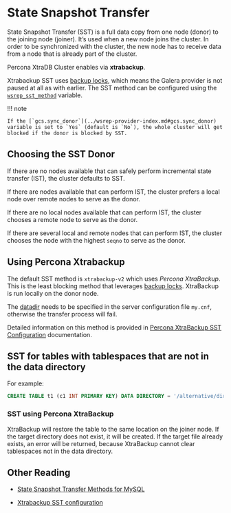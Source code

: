 # State Snapshot Transfer

State Snapshot Transfer (SST) is a full data copy from one node (donor)
to the joining node (joiner).
It’s used when a new node joins the cluster.
In order to be synchronized with the cluster,
the new node has to receive data from a node
that is already part of the cluster.

Percona XtraDB Cluster enables  via **xtrabackup**.

Xtrabackup SST uses [backup locks](https://www.percona.com/doc/percona-server/8.0/management/backup_locks.html), which means the Galera provider is not paused at all as with  earlier.
The SST method can be configured using the [`wsrep_sst_method`](../wsrep-system-index.md#wsrep_sst_method) variable.

!!! note 

    If the [`gcs.sync_donor`](../wsrep-provider-index.md#gcs.sync_donor) variable is set to `Yes` (default is `No`), the whole cluster will get blocked if the donor is blocked by SST.

## Choosing the SST Donor

If there are no nodes available
that can safely perform incremental state transfer (IST),
the cluster defaults to SST.

If there are nodes available that can perform IST,
the cluster prefers a local node over remote nodes to serve as the donor.

If there are no local nodes available that can perform IST,
the cluster chooses a remote node to serve as the donor.

If there are several local and remote nodes that can perform IST,
the cluster chooses the node with the highest `seqno` to serve as the donor.

## Using Percona Xtrabackup

The default SST method is `xtrabackup-v2` which uses *Percona XtraBackup*.
This is the least blocking method that leverages [backup locks](https://www.percona.com/doc/percona-server/8.0/management/backup_locks.html).
XtraBackup is run locally on the donor node.

The [datadir](../glossary.md#datadir) needs to be specified in the server configuration file `my.cnf`, otherwise the transfer process will fail.

Detailed information on this method is provided in [Percona XtraBackup SST Configuration](xtrabackup_sst.md#xtrabackup-sst) documentation.

## SST for tables with tablespaces that are not in the data directory

For example:

```sql
CREATE TABLE t1 (c1 INT PRIMARY KEY) DATA DIRECTORY = '/alternative/directory';
```

### SST using Percona XtraBackup

XtraBackup will restore the table to the same location on the joiner node.  If
the target directory does not exist, it will be created.  If the target file
already exists, an error will be returned, because XtraBackup cannot clear
tablespaces not in the data directory.

## Other Reading

* [State Snapshot Transfer Methods for MySQL](https://galeracluster.com/library/documentation/sst.html)

* [Xtrabackup SST configuration](xtrabackup_sst.md#xtrabackup-sst)
